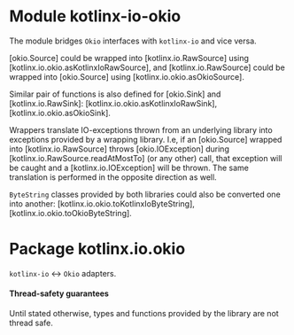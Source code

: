 # Module kotlinx-io-okio

The module bridges `Okio` interfaces with `kotlinx-io` and vice versa.

[okio.Source] could be wrapped into [kotlinx.io.RawSource]
using [kotlinx.io.okio.asKotlinxIoRawSource], and [kotlinx.io.RawSource]
could be wrapped into [okio.Source] using [kotlinx.io.okio.asOkioSource].

Similar pair of functions is also defined for [okio.Sink]
and [kotlinx.io.RawSink]: [kotlinx.io.okio.asKotlinxIoRawSink], [kotlinx.io.okio.asOkioSink].

Wrappers translate IO-exceptions thrown from an underlying library into exceptions provided by a wrapping library.
I.e, if an [okio.Source] wrapped into [kotlinx.io.RawSource]
throws [okio.IOException]
during [kotlinx.io.RawSource.readAtMostTo] (or any other) call, that exception will be caught and a [kotlinx.io.IOException] will be thrown.
The same translation is performed in the opposite direction as well.

`ByteString` classes provided by both libraries could also be converted one into another: [kotlinx.io.okio.toKotlinxIoByteString],
[kotlinx.io.okio.toOkioByteString].

# Package kotlinx.io.okio

`kotlinx-io` <-> `Okio` adapters.

#### Thread-safety guarantees

Until stated otherwise, types and functions provided by the library are not thread safe.

